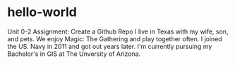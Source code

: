 # hello-world
Unit 0-2 Assignment: Create a Github Repo
I live in Texas with my wife, son, and pets.
We enjoy Magic: The Gathering and play together often.
I joined the US. Navy in 2011 and got out years later.
I'm currently pursuing my Bachelor's in GIS at The Unversity of Arizona.
